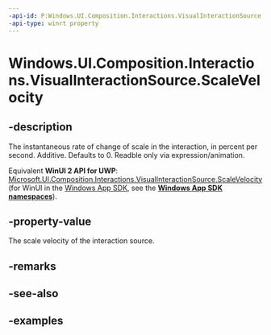 ```yaml
---
-api-id: P:Windows.UI.Composition.Interactions.VisualInteractionSource.ScaleVelocity
-api-type: winrt property
---
```


<!-- Property syntax.
public float ScaleVelocity { get; }
-->

# Windows.UI.Composition.Interactions.VisualInteractionSource.ScaleVelocity

## -description
The instantaneous rate of change of scale in the interaction, in percent per second. Additive. Defaults to 0. Readble only via expression/animation.

Equivalent **WinUI 2 API for UWP**: [Microsoft.UI.Composition.Interactions.VisualInteractionSource.ScaleVelocity](/windows/winui/api/microsoft.ui.composition.interactions.visualinteractionsource.scalevelocity) (for WinUI in the [Windows App SDK](/windows/apps/windows-app-sdk/), see the **[Windows App SDK namespaces](/windows/windows-app-sdk/api/winrt/)**).

## -property-value
The scale velocity of the interaction source.

## -remarks

## -see-also

## -examples

